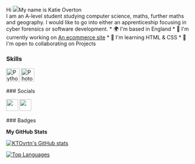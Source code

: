 Hi ![](https://user-images.githubusercontent.com/18350557/176309783-0785949b-9127-417c-8b55-ab5a4333674e.gif)My name is Katie Overton  
I am an A-level student studying computer science, maths, further maths and geography. I would like to go into either an apprenticeship focusing in cyber forensics or software development. * 🌍  I'm based in England * 🚀  I'm currently working on [An ecommerce site](http://github.com/ItzSimplyJoe/Shopwebsite) * 🧠  I'm learning HTML & CSS * 🤝  I'm open to collaborating on Projects

### Skills

<p align="left"> <a href="https://www.python.org/" target="_blank" rel="noreferrer"><img src="https://raw.githubusercontent.com/danielcranney/readme-generator/main/public/icons/skills/python-colored.svg" width="36" height="36" alt="Python" /></a> <a href="https://www.adobe.com/uk/products/photoshop.html" target="_blank" rel="noreferrer"><img src="https://raw.githubusercontent.com/danielcranney/readme-generator/main/public/icons/skills/photoshop-colored.svg" width="36" height="36" alt="Photoshop" /></a> </p> ### Socials <p align="left"> <a href="https://www.github.com/KTOvrtn" target="_blank" rel="noreferrer"><img src="https://raw.githubusercontent.com/danielcranney/readme-generator/main/public/icons/socials/github.svg" width="32" height="32" /></a> <a href="https://www.linkedin.com/in/katie-overton-51b217268" target="_blank" rel="noreferrer"><img src="https://raw.githubusercontent.com/danielcranney/readme-generator/main/public/icons/socials/linkedin.svg" width="32" height="32" /></a></p>
### Badges

<b>My GitHub Stats</b>

<a href="http://www.github.com/KTOvrtn"><img src="https://github-readme-stats.vercel.app/api?username=KTOvrtn&show_icons=true&hide=&count_private=true&title_color=a855f7&text_color=6366f1&icon_color=3382ed&bg_color=27272a&hide_border=true&show_icons=true" alt="KTOvrtn's GitHub stats" /></a>

<a href="https://github.com/KTOvrtn" align="left"><img src="https://github-readme-stats.vercel.app/api/top-langs/?username=KTOvrtn&langs_count=10&title_color=a855f7&text_color=6366f1&icon_color=3382ed&bg_color=27272a&hide_border=true&locale=en&custom_title=Top%20%Languages" alt="Top Languages" /></a>


